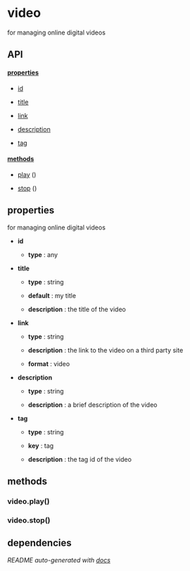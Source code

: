 # video

for managing online digital videos

## API

#### [properties](#video-properties)

  - [id](#video-properties-id)

  - [title](#video-properties-title)

  - [link](#video-properties-link)

  - [description](#video-properties-description)

  - [tag](#video-properties-tag)


#### [methods](#video-methods)

  - [play](#video-methods-play) ()

  - [stop](#video-methods-stop) ()


<a name="video-properties"></a>

## properties 
for managing online digital videos

- **id** 

  - **type** : any

- **title** 

  - **type** : string

  - **default** : my title

  - **description** : the title of the video

- **link** 

  - **type** : string

  - **description** : the link to the video on a third party site

  - **format** : video

- **description** 

  - **type** : string

  - **description** : a brief description of the video

- **tag** 

  - **type** : string

  - **key** : tag

  - **description** : the tag id of the video


<a name="video-methods"></a> 

## methods 

<a name="video-methods-play"></a> 

### video.play()

<a name="video-methods-stop"></a> 

### video.stop()


## dependencies 

*README auto-generated with [docs](https://github.com/bigcompany/resources/tree/master/docs)*